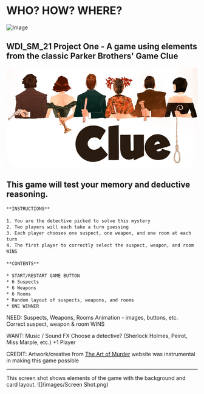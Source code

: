 # WHO? HOW? WHERE?
![Image](../WDI_SM_21/resources/assets/ga-icon-medium.png)

## WDI_SM_21 Project One - A game using elements from the classic Parker Brothers' Game Clue 

![](images/cover.png) 

## This game will test your memory and deductive reasoning. 

```
**INSTRUCTIONS**

1. You are the detective picked to solve this mystery
2. Two players will each take a turn guessing
3. Each player chooses one suspect, one weapon, and one room at each turn
4. The first player to correctly select the suspect, weapon, and room WINS

**CONTENTS**

* START/RESTART GAME BUTTON
* 6 Suspects
* 6 Weapons
* 6 Rooms
* Random layout of suspects, weapons, and rooms
* ONE WINNER
```
NEED:
Suspects, Weapons, Rooms
Animation - images, buttons, etc.
Correct suspect, weapon & room WINS

WANT:
Music / Sound FX
Choose a detective? (Sherlock Holmes, Peirot, Miss Marple, etc.)
+1 Player

CREDIT: 
Artwork/creative from [The Art of Murder](http://www.theartofmurder.com/) website was instrumental in making this game possible

---
This screen shot shows elements of the game with the background and card layout.
![](images/Screen Shot.png)

